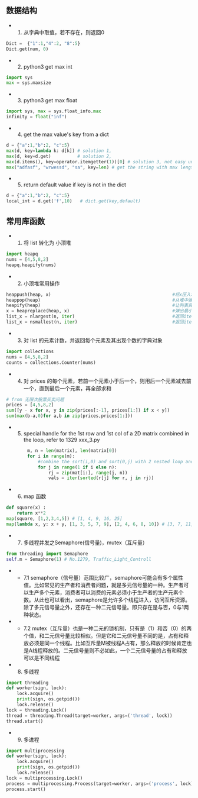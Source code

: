 ## 数据结构
- 1. 从字典中取值，若不存在，则返回0
```py
Dict =  {"1":1,"4":2, "8":5}
Dict.get(num, 0)
```
- 2. python3 get max int
```py
import sys
max = sys.maxsize
```
- 3. python3 get max float
```py
import sys, max = sys.float_info.max
infinity = float("inf")
```
- 4. get the max value's key from a dict
```py
d = {"a":1,"b":2, "c":5}
max(d, key=lambda k: d[k]) # solution 1,
max(d, key=d.get)          # solution 2,
max(d.items(), key=operator.itemgetter(1))[0] # solution 3, not easy understanding, not recomended,
max("adfasf", "wrwessd", "sa", key=len) # get the string with max length,from problem 005 py_2,
```
- 5. return default value if key is not in the dict
```py
d = {"a":1,"b":2, "c":5}
local_int = d.get('f',10)   # dict.get(key,default)
```

## 常用库函数
- 1. 将 list 转化为 小顶堆
```py
import heapq
nums = [4,5,8,2]
heapq.heapify(nums)
```
- 2. 小顶堆常用操作
```py
heappush(heap, x)                                              #将x压入堆中
heappop(heap)                                                  #从堆中弹出最小的元素
heapify(heap)                                                  #让列表具备堆特征
x = heapreplace(heap, x)                                       #弹出最小的元素，并将x压入堆中
list_x = nlargest(n, iter)                                     #返回iter中n个最大的元素
list_x = nsmallest(n, iter)                                    #返回iter中n个最小的元素
```
- 3. 对 list 的元素计数，并返回每个元素及其出现个数的字典对象
```py
import collections
nums = [4,5,8,2]
counts = collections.Counter(nums)
```
- 4. 对 prices 的每个元素，若前一个元素小于后一个，则用后一个元素减去前一个，直到最后一个元素，再全部求和
```py
# from 无限次股票买卖问题
prices = [4,5,8,2]
sum([y - x for x, y in zip(prices[:-1], prices[1:]) if x < y])
sum(max(b-a,0)for a,b in zip(prices,prices[1:]))
```
- 5. special handle for the 1st row and 1st col of a 2D matrix combined in the loop, refer to 1329 xxx_3.py
```py
        m, n = len(matrix), len(matrix[0])
        for i in range(m):
            #combine the sort(i,0) and sort(0,j) with 2 nested loop and below if condition judgement.
            for j in range(1 if i else n):
                rj = zip(mat[i:], range(j, n))
                vals = iter(sorted(r[j] for r, j in rj))                
```
- 6. map 函数
```py
def square(x) :
    return x**2
map(square, [1,2,3,4,5]) # [1, 4, 9, 16, 25]
map(lambda x, y: x + y, [1, 3, 5, 7, 9], [2, 4, 6, 8, 10]) # [3, 7, 11, 15, 19]    
```
- 7. 多线程并发之Semaphore(信号量)，mutex（互斥量）
```py
from threading import Semaphore
self.m = Semaphore(1) # No.1279, Traffic_Light_Controll
```
- - 7.1 semaphore（信号量）范围比较广，semaphore可能会有多个属性值。比如常见的生产者和消费者问题，就是多元信号量的一种。生产者可以生产多个元素，消费者可以消费的元素必须小于生产者的生产元素个数。从此也可以看出，semaphore是允许多个线程进入，访问互斥资源。除了多元信号量之外，还存在一种二元信号量。即只存在是与否，0与1两种状态。
- - 7.2 mutex（互斥量）也是一种二元的锁机制，只有是（1）和否（0）的两个值，和二元信号量比较相似。但是它和二元信号量不同的是，占有和释放必须是同一个线程。比如互斥量M被线程A占有，那么释放的时候肯定也是A线程释放的。二元信号量则不必如此，一个二元信号量的占有和释放可以是不同线程
- 8. 多线程
```py
import threading
def worker(sign, lock):
    lock.acquire()
    print(sign, os.getpid())
    lock.release()
lock = threading.Lock()
thread = threading.Thread(target=worker, args=('thread', lock))
thread.start()   
```
- 9. 多进程
```py
import multiprocessing
def worker(sign, lock):
    lock.acquire()
    print(sign, os.getpid())
    lock.release()
lock = multiprocessing.Lock()
process = multiprocessing.Process(target=worker, args=('process', lock))
process.start()
```